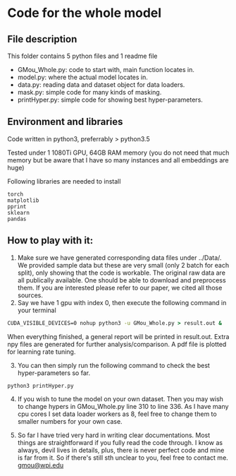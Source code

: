 # Code for the whole model
## File description
This folder contains 5 python files and 1 readme file
* GMou_Whole.py:    code to start with, main function locates in.
* model.py:         where the actual model locates in.
* data.py:          reading data and dataset object for data loaders.
* mask.py:          simple code for many kinds of masking.
* printHyper.py:    simple code for showing best hyper-parameters.

## Environment and libraries
Code written in python3, preferrably > python3.5

Tested under 1 1080Ti GPU, 64GB RAM memory (you do not need that much memory but be aware that I have so many instances and all embeddings are huge)

Following libraries are needed to install
```
torch
matplotlib
pprint
sklearn
pandas
```

## How to play with it:
1. Make sure we have generated corresponding data files under ../Data/. We provided sample data but these are very small (only 2 batch for each split), only showing that the code is workable. The original raw data are all publically available. One should be able to download and preprocess them. If you are interested please refer to our paper, we cited all those sources.
2. Say we have 1 gpu with index 0, then execute the following command in your terminal
```cmd
CUDA_VISIBLE_DEVICES=0 nohup python3 -u GMou_Whole.py > result.out &
```
When everything finished, a general report will be printed in result.out. Extra npy files are generated for further analysis/comparison. A pdf file is plotted for learning rate tuning.

3. You can then simply run the following command to check the best hyper-parameters so far.
```cmd
python3 printHyper.py
```
4. If you wish to tune the model on your own dataset. Then you may wish to change hypers in GMou_Whole.py line 310 to line 336. As I have many cpu cores I set data loader workers as 8, feel free to change them to smaller numbers for your own case.

5. So far I have tried very hard in writing clear documentations. Most things are straightforward if you fully read the code through. I know as always, devil lives in details, plus, there is never perfect code and mine is far from it. So if there's still sth unclear to you, feel free to contact me. gmou@wpi.edu

